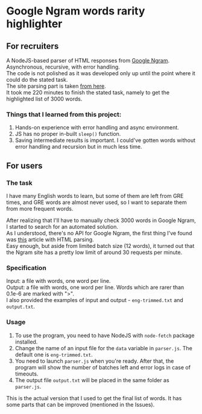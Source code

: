 # Google Ngram words rarity highlighter
## For recruiters
A NodeJS-based parser of HTML responses from [Google Ngram][1].  
Asynchronous, recursive, with error handling.  
The code is not polished as it was developed only up until the point where it could do the stated task.  
The site parsing part is taken [from here][2].  
It took me 220 minutes to finish the stated task, namely to get the highlighted list of 3000 words.  

### Things that I learned from this project:
1. Hands-on experience with error handling and async environment.
2. JS has no proper in-built `sleep()` function.
3. Saving intermediate results is important. I could've gotten words without error handling and recursion but in much less time.


## For users
### The task
I have many English words to learn, but some of them are left from GRE times, and GRE words are almost never used, so I want to separate them from more frequent words.

After realizing that I'll have to manually check 3000 words in Google Ngram, I started to search for an automated solution.  
As I understood, there's no API for Google Ngram, the first thing I've found was [this][2] article with HTML parsing.  
Easy enough, but aside from limited batch size (12 words), it turned out that the Ngram site has a pretty low limit of around 30 requests per minute. 

### Specification
Input: a file with words, one word per line.  
Output: a file with words, one word per line. Words which are rarer than 0.1e-6 are marked with ">".  
I also provided the examples of input and output - `eng-trimmed.txt` and `output.txt`.

### Usage
1. To use the program, you need to have NodeJS with `node-fetch` package installed.
2. Change the name of an input file for the `data` variable in `parser.js`. The default one is `eng-trimmed.txt`.
3. You need to launch `parser.js` when you're ready. After that, the program will show the number of batches left and error logs in case of timeouts.
4. The output file `output.txt` will be placed in the same folder as `parser.js`.

This is the actual version that I used to get the final list of words. It has some parts that can be improved (mentioned in the Issues).

[1]: https://books.google.com/ngrams
[2]: https://jameshfisher.com/2018/11/25/google-ngram-api/
